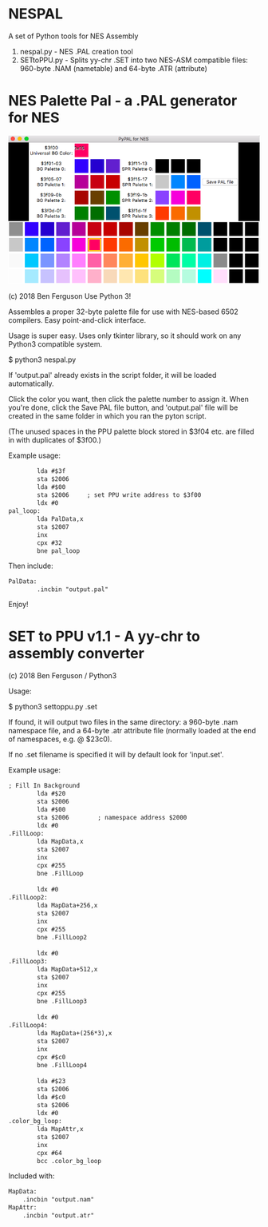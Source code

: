 # NESPAL
A set of Python tools for NES Assembly

1. nespal.py - NES .PAL creation tool
2. SETtoPPU.py - Splits yy-chr .SET into two NES-ASM compatible files:
   960-byte .NAM (nametable) and 
   64-byte .ATR (attribute)


# NES Palette Pal - a .PAL generator for NES
![alt text](https://github.com/bferguson3/NESPAL/blob/master/nespal.png)

 (c) 2018 Ben Ferguson
 Use Python 3!
 
 Assembles a proper 32-byte palette file 
 for use with NES-based 6502 compilers.
 Easy point-and-click interface.

Usage is super easy.
Uses only tkinter library, so it should work on any Python3 compatible system.

$ python3 nespal.py

If 'output.pal' already exists in the script folder, it will be loaded automatically.

Click the color you want, then click the palette number to assign it.
When you're done, click the Save PAL file button, and 'output.pal' file will be created in the same folder in which you ran the pyton script. 

(The unused spaces in the PPU palette block stored in $3f04 etc. are filled in with duplicates of $3f00.)

Example usage:
```     
        lda #$3f
        sta $2006
        lda #$00
        sta $2006     ; set PPU write address to $3f00
        ldx #0
pal_loop:
        lda PalData,x
        sta $2007
        inx 
        cpx #32
        bne pal_loop
```
Then include:
```
PalData:
        .incbin "output.pal"
```

Enjoy!

# SET to PPU v1.1 - A yy-chr to assembly converter

(c) 2018 Ben Ferguson / Python3

Usage:

$ python3 settoppu.py <inputfile>.set

If found, it will output two files in the same directory: a 960-byte .nam namespace file, and a 64-byte .atr attribute file (normally loaded at the end of namespaces, e.g. @ $23c0).

If no .set filename is specified it will by default look for 'input.set'.

Example usage:
```
; Fill In Background
        lda #$20
        sta $2006
        lda #$00        
        sta $2006        ; namespace address $2000
        ldx #0
.FillLoop:
        lda MapData,x 
        sta $2007
        inx
        cpx #255
        bne .FillLoop   
        
        ldx #0
.FillLoop2:
        lda MapData+256,x
        sta $2007 
        inx 
        cpx #255 
        bne .FillLoop2

        ldx #0
.FillLoop3:
        lda MapData+512,x
        sta $2007 
        inx 
        cpx #255 
        bne .FillLoop3

        ldx #0
.FillLoop4:
        lda MapData+(256*3),x 
        sta $2007 
        inx 
        cpx #$c0
        bne .FillLoop4
        
        lda #$23
        sta $2006
        lda #$c0
        sta $2006
        ldx #0
.color_bg_loop:
        lda MapAttr,x
        sta $2007
        inx 
        cpx #64
        bcc .color_bg_loop
```
Included with:
```
MapData:
    .incbin "output.nam"
MapAttr:
    .incbin "output.atr"
```
